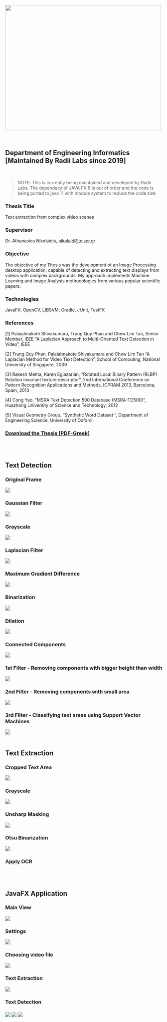 
<a  href="http://www.teicm.gr/index.php?lang=en"  target="_blank">  <img  src="https://user-images.githubusercontent.com/15330998/40585514-e8f8ee18-61bc-11e8-8ff7-94f98cc88541.png"  width="500"  height="400"  align="middle">  </a>

<br>

  

<h2>Department of Engineering Informatics [Maintained By Radii Labs since 2019]</h2>

<br>

> NOTE: This is currently being maintained and developed by Radii Labs.
> The dependecy of JAVA FX 8 is out of order and the code is being
> ported to java 11 with module system to reduce the code size

<h3>Thesis Title</h3>

Text extraction from complex video scenes

  

<h3>Supervisor</h3>

Dr. Athanasios Nikolaidis, nikolaid@teiser.gr

  

<h3>Objective</h3>

The objective of my Thesis was the development of an Image Processing desktop application, capable of detecting and extracting text displays from videos with complex backgrounds. My approach implements Machine Learning and Image Analysis methodologies from various popular scientific papers.

  

<h3>Technologies</h3>

JavaFX, OpenCV, LIBSVM, Gradle, JUnit, TestFX

  

<h3>References</h3>

  

[1] Palaiahnakote Shivakumara, Trung Quy Phan and Chew Lim Tan, Senior Member, IEEE “A Laplacian Approach to Multi-Oriented Text Detection in Video”, IEEE

  

[2] Trung Quy Phan, Palaiahnakote Shivakumara and Chew Lim Tan “A Laplacian Method for Video Text Detection”, School of Computing, National University of Singapore, 2009

  

[3] Rakesh Mehta, Karen Egiazarian, “Rotated Local Binary Pattern (RLBP) Rotation invariant texture descriptor”, 2nd International Conference on Pattern Recognition Applications and Methods, ICPRAM 2013, Barcelona, Spain, 2013

  

[4] Cong Yao, “MSRA Text Detection 500 Database (MSRA-TD500)”, Huazhong University of Science and Technology, 2012

  

[5] Visual Geometry Group, “Synthetic Word Dataset ”, Department of Engineering Science, University of Oxford

  
  

<a  href="https://github.com/Arxa/VideoText_Extractor/files/2042676/Thesis_Nikiforos_Archakis_10.pdf">  <h3>Download the Thesis [PDF-Greek]</h3>

</a>

  

<br>

<br>

  

<h2>Text Detection</h2>

  

<h3>Original Frame</h3>

<img  src="https://user-images.githubusercontent.com/15330998/40585714-17ed8f5a-61c0-11e8-9fb5-d7cc232c8d34.png"  align="middle">

  

<h3>Gaussian Filter</h3>

<img  src="https://user-images.githubusercontent.com/15330998/40585716-183f3c4c-61c0-11e8-84bb-14e0a7ac9407.png"  align="middle">

  

<h3>Grayscale</h3>

<img  src="https://user-images.githubusercontent.com/15330998/40585718-18961d6e-61c0-11e8-852a-d6a91f3da296.png"  align="middle">

  

<h3>Laplacian Filter</h3>

<img  src="https://user-images.githubusercontent.com/15330998/40585720-18ea5974-61c0-11e8-9942-0d0e8232a155.png"  align="middle">

  

<h3>Maximum Gradient Difference</h3>

<img  src="https://user-images.githubusercontent.com/15330998/40585721-1917e358-61c0-11e8-9f56-e7b6e7cec00c.png"  align="middle">

  

<h3>Binarization</h3>

<img  src="https://user-images.githubusercontent.com/15330998/40585722-19465dbe-61c0-11e8-82f2-d8074af5bc5f.png"  align="middle">

  

<h3>Dilation</h3>

<img  src="https://user-images.githubusercontent.com/15330998/40585723-196e8d3e-61c0-11e8-822c-910253430fbe.png"  align="middle">

  

<h3>Connected Components</h3>

<img  src="https://user-images.githubusercontent.com/15330998/40585724-19963280-61c0-11e8-98cd-565fc8e06bcb.png"  align="middle">

  

<h3>1st Filter - Removing components with bigger height than width</h3>

<img  src="https://user-images.githubusercontent.com/15330998/40585715-181690da-61c0-11e8-98ec-c3e945de5532.png"  align="middle">

  

<h3>2nd Filter - Removing components with small area</h3>

<img  src="https://user-images.githubusercontent.com/15330998/40585717-186b2d8e-61c0-11e8-8e52-20e2f7695802.png"  align="middle">

  

<h3>3rd Filter - Classifying text areas using Support Vector Machines</h3>

<img  src="https://user-images.githubusercontent.com/15330998/40585719-18c05c1e-61c0-11e8-8385-f303e6285396.png"  align="middle">

  

<br>

<br>

<h2>Text Extraction</h2>

  

<h3>Cropped Text Area</h3>

<img  src="https://user-images.githubusercontent.com/15330998/40586485-3ea83c5c-61cb-11e8-8323-f5684860aa54.png"  align="middle">

  

<h3>Grayscale</h3>

<img  src="https://user-images.githubusercontent.com/15330998/40586486-3ed1c14e-61cb-11e8-8de4-14fc50d5bc6e.png"  align="middle">

  

<h3>Unsharp Masking</h3>

<img  src="https://user-images.githubusercontent.com/15330998/40586487-3efa94ca-61cb-11e8-9113-e31b5d59685b.png"  align="middle">

  

<h3>Otsu Binarization</h3>

<img  src="https://user-images.githubusercontent.com/15330998/40586488-3f272c06-61cb-11e8-86e3-7cd524d20d35.png"  align="middle">

  

<h3>Apply OCR</h3>

  

<br>

<br>

  

<h2>JavaFX Application</h2>

  

<h3>Main View</h3>

<img  src="https://user-images.githubusercontent.com/15330998/40586011-def767bc-61c3-11e8-8cc6-7606b73cc849.png"  align="middle">

  

<h3>Settings</h3>

<img  src="https://user-images.githubusercontent.com/15330998/40586013-df4ffcb0-61c3-11e8-87f0-bbece05c7f51.png"  align="middle">

  

<h3>Choosing video file</h3>

<img  src="https://user-images.githubusercontent.com/15330998/40586008-de7a2cb6-61c3-11e8-9f1f-a383e145b35a.png"  align="middle">

  

<h3>Text Extraction</h3>

<img  src="https://user-images.githubusercontent.com/15330998/40586014-df7cd5c8-61c3-11e8-8541-87d9089f2850.png"  align="middle">

  

<h3>Text Detection</h3>

<img  src="https://user-images.githubusercontent.com/15330998/40586175-df2d8790-61c6-11e8-88ab-64aa15b85e81.gif"  align="middle">

<img  src="https://user-images.githubusercontent.com/15330998/40586140-0e7be89e-61c6-11e8-90d8-378f90b72546.gif"  align="middle">

<img  src="https://user-images.githubusercontent.com/15330998/40586325-5d39deac-61c9-11e8-863e-1a4f31255fbc.gif"  align="middle">